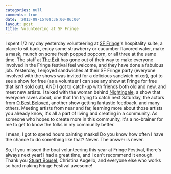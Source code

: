 ```yaml
---
categories: null
comments: true
date: '2013-09-15T08:36:00-06:00'
layout: post
title: Volunteering at SF Fringe
---
```


I spent 1/2 my day yesterday volunteering at [SF Fringe](http://www.sffringe.org/)'s hospitality suite, a place to sit back, enjoy some strawberry or cucumber flavored water, make a mask, munch on some fresh popped popcorn, or all three at the same time. The staff at [The Exit](http://www.theexit.org/) has gone out of their way to make everyone involved in the Fringe festival feel welcome, and they have done a fabulous job. Yesterday, I enjoyed sandwiches at their SF Fringe party (everyone involved with the shows was invited for a delicious sandwich mixer), got to see a show for free (as a volunteer I can see any show at Fringe for free that isn't sold out), AND I got to catch-up with friends both old and new, and meet new artists. I talked with the woman behind [Nightingale](http://www.sffringe.org/nightingale/), a show that everyone raves about, one that I'm trying to catch next Saturday, the actors from [O Best Beloved](http://www.sffringe.org/obest/), another show getting fantastic feedback, and many others. Meeting artists from near and far, learning more about those artists you already know, it's all a part of living and creating in a community. As someone who hopes to create more in this community, it's a no-brainer for me to get to know the folks in my community better.

I mean, I got to spend hours painting masks! Do you know how often I have the chance to do something like that? Never. The answer is never.

So, if you missed the boat volunteering this year at Fringe Festival, there's always next year! I had a great time, and I can't recommend it enough. Thank you [Stuart Bousel](http://endymionrising.blogspot.com/), Christina Augello, and everyone else who works so hard making Fringe Festival awesome!